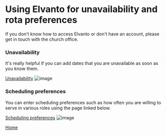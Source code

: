 # Using Elvanto for unavailability and rota preferences

If you don't know how to access Elvanto or don't have an account, please get in touch with the church office.

### Unavailability
It's really helpful if you can add dates that you are unavailable as soon as you know them.

[Unavailability](https://ccs.elvanto.eu/profile/unavailability/)
![image](https://user-images.githubusercontent.com/24824711/184118080-9e7c19f0-51e5-4edb-a181-df419348166a.png)

### Scheduling preferences
You can enter scheduling preferences such as how often you are willing to serve in various roles using the page linked below.

[Scheduling preferences](https://ccs.elvanto.eu/profile/volunteering/)
![image](https://user-images.githubusercontent.com/24824711/184118375-96efc34f-b41c-4395-b64d-d80b5dea1635.png)


[Home](README.md)
